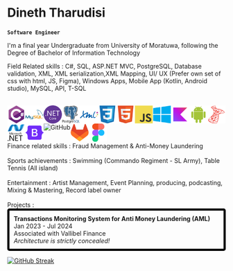 #  Dineth Tharudisi

**`Software Engineer`**

I'm a final year Undergraduate from University of Moratuwa, following the Degree of Bachelor of Information Technology 

Field Related skills : C#, SQL, ASP.NET MVC, PostgreSQL, Database validation, XML, XML serialization,XML Mapping, UI/ UX (Prefer own set of css with html, JS, Figma), Windows Apps, Mobile App (Kotlin, Android studio), MySQL, API, T-SQL <br><br>

<a href="https://docs.microsoft.com/en-us/dotnet/csharp/" target="_blank">
    <img align="left" src="https://raw.githubusercontent.com/devicons/devicon/master/icons/csharp/csharp-original.svg" alt="C#" height="42px"/>
</a>
<a href="https://www.w3schools.com/sql/" target="_blank">
    <img align="left" src="https://raw.githubusercontent.com/devicons/devicon/master/icons/mysql/mysql-original-wordmark.svg" alt="SQL" height="42px"/>
</a>
<a href="https://dotnet.microsoft.com/apps/aspnet" target="_blank">
    <img align="left" src="https://raw.githubusercontent.com/devicons/devicon/master/icons/dotnetcore/dotnetcore-original.svg" alt="ASP.NET MVC" height="42px"/>
</a>
<a href="https://www.postgresql.org/" target="_blank">
    <img align="left" src="https://raw.githubusercontent.com/devicons/devicon/master/icons/postgresql/postgresql-original-wordmark.svg" alt="PostgreSQL" height="42px"/>
</a>
<a href="https://www.w3schools.com/xml/" target="_blank">
    <img align="left" src="https://raw.githubusercontent.com/devicons/devicon/master/icons/xml/xml-original.svg" alt="XML" height="42px"/>
</a>
<a href="#" target="_blank">
    <img align="left" src="https://raw.githubusercontent.com/devicons/devicon/master/icons/css3/css3-original.svg" alt="UI/UX" height="42px"/>
    <img align="left" src="https://raw.githubusercontent.com/devicons/devicon/master/icons/html5/html5-original.svg" alt="HTML" height="42px"/>
    <img align="left" src="https://raw.githubusercontent.com/devicons/devicon/master/icons/javascript/javascript-original.svg" alt="JavaScript" height="42px"/>
</a> 
<a href="https://www.microsoft.com/en-us/windows" target="_blank">
    <img align="left" src="https://raw.githubusercontent.com/devicons/devicon/master/icons/windows8/windows8-original.svg" alt="Windows Apps" height="42px"/>
</a>
<a href="https://kotlinlang.org/" target="_blank">
    <img align="left" src="https://raw.githubusercontent.com/devicons/devicon/master/icons/kotlin/kotlin-original.svg" alt="Kotlin" height="42px"/>
</a>
<a href="https://developer.android.com/studio" target="_blank">
    <img align="left" src="https://raw.githubusercontent.com/devicons/devicon/master/icons/android/android-original.svg" alt="Android Studio" height="42px"/>
</a>
<a href="https://docs.microsoft.com/en-us/sql/t-sql/queries/?view=sql-server-ver15" target="_blank">
    <img align="left" src="https://raw.githubusercontent.com/devicons/devicon/master/icons/microsoftsqlserver/microsoftsqlserver-plain.svg" alt="T-SQL" height="42px"/>
</a> 
<a href="https://dotnet.microsoft.com/" target="_blank">
    <img align="left" src="https://raw.githubusercontent.com/devicons/devicon/master/icons/dot-net/dot-net-original-wordmark.svg" alt=".NET" height="42px"/>
</a>
<a href="https://getbootstrap.com/" target="_blank">
    <img align="left" src="https://raw.githubusercontent.com/devicons/devicon/master/icons/bootstrap/bootstrap-plain.svg" alt="Bootstrap" height="42px"/>
</a> <br><br>
<a href="https://github.com/" target="_blank">
    <img align="left" src="https://cdn.jsdelivr.net/gh/devicons/devicon/icons/github/github-blue.svg" alt="GitHub" height="42px"/>
</a>
<a href="https://gitlab.com/" target="_blank">
    <img align="left" src="https://raw.githubusercontent.com/devicons/devicon/master/icons/gitlab/gitlab-original.svg" alt="GitLab" height="42px"/>
</a>
<a href="https://www.figma.com/" target="_blank">
    <img align="left" src="https://raw.githubusercontent.com/devicons/devicon/master/icons/figma/figma-original.svg" alt="Figma" height="42px"/>
</a>
<br><br><br>
Finance related skills : Fraud Management & Anti-Money Laundering <br><br>
Sports achievements : Swimming (Commando Regiment - SL Army), Table Tennis (All island) <br><br>
Entertainment : Artist Management, Event Planning, producing, podcasting, Mixing & Mastering, Record label owner <br><br>
Projects :
<div style="border: 5px solid black; padding: 10px; border-radius: 5px;">
    <strong>Transactions Monitoring System for Anti Money Laundering (AML)</strong><br>
    Jan 2023 - Jul 2024<br>
    Associated with Vallibel Finance<br>
    <em>Architecture is strictly concealed!</em>
</div>


[![GitHub Streak](https://streak-stats.demolab.com?user=KD-Dineth-Tharudisi&theme=transparent&hide_border=true&border_radius=30&card_width=500)](https://git.io/streak-stats)


<br>
